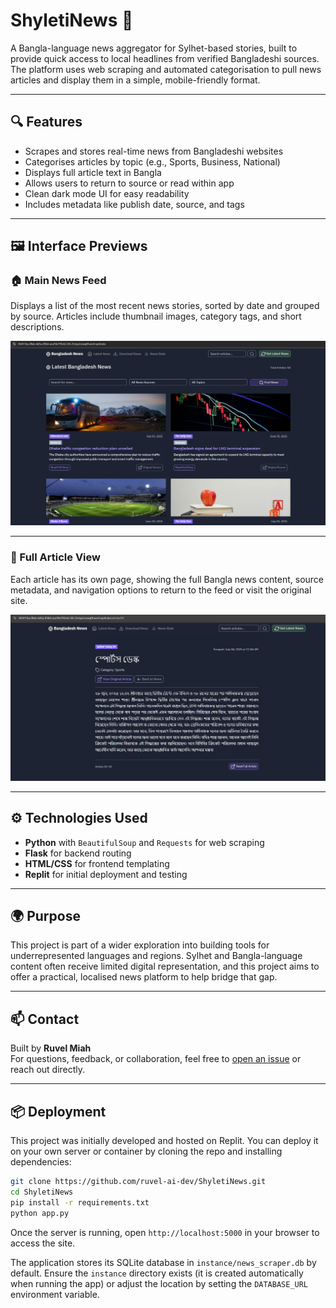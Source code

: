 # ShyletiNews 📰

A Bangla-language news aggregator for Sylhet-based stories, built to provide quick access to local headlines from verified Bangladeshi sources. The platform uses web scraping and automated categorisation to pull news articles and display them in a simple, mobile-friendly format.

---

## 🔍 Features

- Scrapes and stores real-time news from Bangladeshi websites
- Categorises articles by topic (e.g., Sports, Business, National)
- Displays full article text in Bangla
- Allows users to return to source or read within app
- Clean dark mode UI for easy readability
- Includes metadata like publish date, source, and tags

---

## 🖼 Interface Previews

### 🏠 Main News Feed

Displays a list of the most recent news stories, sorted by date and grouped by source. Articles include thumbnail images, category tags, and short descriptions.

<img src="https://raw.githubusercontent.com/ruvel-ai-dev/ShyletiNews/main/Main_Page.jpg" alt="Main Page" width="800"/>

---

### 📄 Full Article View

Each article has its own page, showing the full Bangla news content, source metadata, and navigation options to return to the feed or visit the original site.

<img src="https://raw.githubusercontent.com/ruvel-ai-dev/ShyletiNews/main/Article_Page.jpg" alt="Article Page" width="800"/>

---

## ⚙️ Technologies Used

- **Python** with `BeautifulSoup` and `Requests` for web scraping
- **Flask** for backend routing
- **HTML/CSS** for frontend templating
- **Replit** for initial deployment and testing

---

## 🌍 Purpose

This project is part of a wider exploration into building tools for underrepresented languages and regions. Sylhet and Bangla-language content often receive limited digital representation, and this project aims to offer a practical, localised news platform to help bridge that gap.

---

## 📫 Contact

Built by **Ruvel Miah**  
For questions, feedback, or collaboration, feel free to [open an issue](https://github.com/ruvel-ai-dev/ShyletiNews/issues) or reach out directly.

---

## 📦 Deployment

This project was initially developed and hosted on Replit. You can deploy it on your own server or container by cloning the repo and installing dependencies:

```bash
git clone https://github.com/ruvel-ai-dev/ShyletiNews.git
cd ShyletiNews
pip install -r requirements.txt
python app.py

```

Once the server is running, open `http://localhost:5000` in your browser to
access the site.

The application stores its SQLite database in `instance/news_scraper.db` by
default. Ensure the `instance` directory exists (it is created automatically
when running the app) or adjust the location by setting the `DATABASE_URL`
environment variable.



